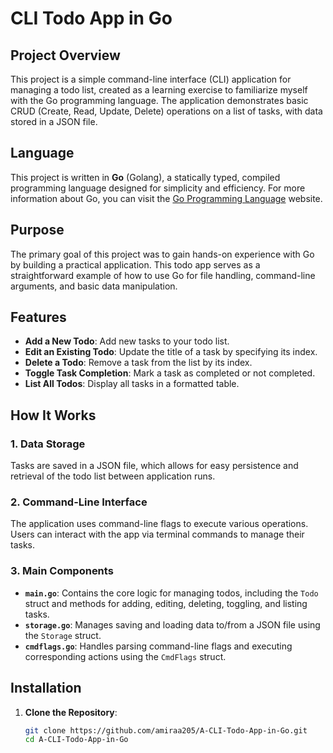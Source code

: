  # CLI Todo App in Go

## Project Overview

This project is a simple command-line interface (CLI) application for managing a todo list, created as a learning exercise to familiarize myself with the Go programming language. The application demonstrates basic CRUD (Create, Read, Update, Delete) operations on a list of tasks, with data stored in a JSON file.

## Language

This project is written in **Go** (Golang), a statically typed, compiled programming language designed for simplicity and efficiency. For more information about Go, you can visit the [Go Programming Language](https://golang.org/) website.

## Purpose

The primary goal of this project was to gain hands-on experience with Go by building a practical application. This todo app serves as a straightforward example of how to use Go for file handling, command-line arguments, and basic data manipulation.

## Features

- **Add a New Todo**: Add new tasks to your todo list.
- **Edit an Existing Todo**: Update the title of a task by specifying its index.
- **Delete a Todo**: Remove a task from the list by its index.
- **Toggle Task Completion**: Mark a task as completed or not completed.
- **List All Todos**: Display all tasks in a formatted table.

## How It Works

### 1. Data Storage

Tasks are saved in a JSON file, which allows for easy persistence and retrieval of the todo list between application runs.

### 2. Command-Line Interface

The application uses command-line flags to execute various operations. Users can interact with the app via terminal commands to manage their tasks.

### 3. Main Components

- **`main.go`**: Contains the core logic for managing todos, including the `Todo` struct and methods for adding, editing, deleting, toggling, and listing tasks.
- **`storage.go`**: Manages saving and loading data to/from a JSON file using the `Storage` struct.
- **`cmdflags.go`**: Handles parsing command-line flags and executing corresponding actions using the `CmdFlags` struct.

## Installation

1. **Clone the Repository**:
   ```bash
   git clone https://github.com/amiraa205/A-CLI-Todo-App-in-Go.git
   cd A-CLI-Todo-App-in-Go

